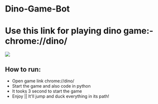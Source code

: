 # Dino-Game-Bot

# Use this link for playing dino game:-  chrome://dino/

![](img/dino-ss)

## How to run:
- Open game link chrome://dino/
- Start the game and also code in python 
- It tooks 3 second to start the game
- Enjoy ||  It'll jump and duck everything in its path!

